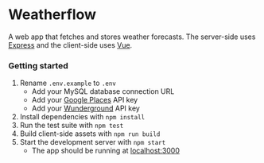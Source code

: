 # Weatherflow

A web app that fetches and stores weather forecasts. The server-side uses
[Express](https://expressjs.com) and the client-side uses [Vue](https://vuejs.org).

### Getting started
1. Rename `.env.example` to `.env`
    - Add your MySQL database connection URL
    - Add your [Google Places](https://developers.google.com/places/javascript/) API key
    - Add your [Wunderground](https://www.wunderground.com/weather/api) API key
1. Install dependencies with `npm install`
1. Run the test suite with `npm test`
1. Build client-side assets with `npm run build`
1. Start the development server with `npm start`
    - The app should be running at [localhost:3000](http://localhost:3000)
